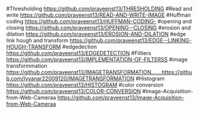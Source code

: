 #Thresholding
https://github.com/praveenst13/THRESHOLDING
#Read and write
https://github.com/praveenst13/READ-AND-WRITE-IMAGE
#Huffman coding
https://github.com/praveenst13/HUFFMAN-CODING-
#opening and closing
https://github.com/praveenst13/OPENING--CLOSING
#erosion and dilation
https://github.com/praveenst13/EROSION-AND-DILATION
#edge link hough and transform
https://github.com/praveenst13/EDGE--LINKING-HOUGH-TRANSFORM
#edgedection
https://github.com/praveenst13/EDGEDETECTION
#Filtiers
https://github.com/praveenst13/IMPLEMENTATION-OF-FILTERSS
#image transformmation
https://github.com/praveenst13/IMAGETRANSFORMATION.......https://github.com/Iyyanar22009120/IMAGETRANSFORMATION
#Histogram
https://github.com/praveenst13/HISTOGRAM
#color conversion
https://github.com/praveenst13/COLOR-CONVERSION
#Image-Acquisition-from-Web-Cameraa
https://github.com/praveenst13/Image-Acquisition-from-Web-Cameraa
